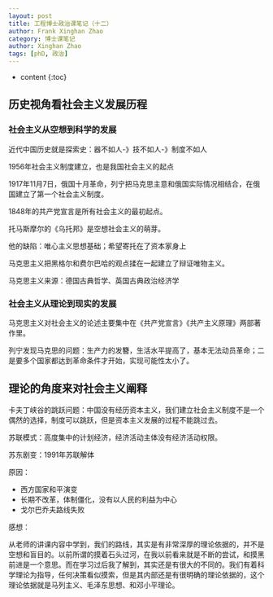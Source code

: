 ```yaml
---
layout: post
title: 工程博士政治课笔记（十二）
author: Frank Xinghan Zhao
category: 博士课笔记
author: Xinghan Zhao
tags: [phD, 政治]
---
```


* content
{:toc}

## 历史视角看社会主义发展历程

### 社会主义从空想到科学的发展

近代中国历史就是探索史：器不如人-》技不如人-》制度不如人

1956年社会主义制度建立，也是我国社会主义的起点

1917年11月7日，俄国十月革命，列宁把马克思主意和俄国实际情况相结合，在俄国建立了第一个社会主义制度。

1848年的共产党宣言是所有社会主义的最初起点。

托马斯摩尔的《乌托邦》是空想社会主义的萌芽。

他的缺陷：唯心主义思想基础；希望寄托在了资本家身上

马克思主义把黑格尔和费尔巴哈的观点揉在一起建立了辩证唯物主义。

马克思主义来源：德国古典哲学、英国古典政治经济学

### 社会主义从理论到现实的发展

马克思主义对社会主义的论述主要集中在《共产党宣言》《共产主义原理》两部著作里。

列宁发现马克思的问题：生产力的发簪，生活水平提高了，基本无法动员革命；二是要多个国家都达到革命条件才开始，实现可能性太小了。

## 理论的角度来对社会主义阐释

卡夫丁峡谷的跳跃问题：中国没有经历资本主义，我们建立社会主义制度不是一个偶然的选择，制度可以跳跃，但是资本主义发展的过程不能跳过去。

苏联模式：高度集中的计划经济，经济活动主体没有经济活动权限。

苏东剧变：1991年苏联解体

原因：

- 西方国家和平演变
- 长期不改革，体制僵化，没有以人民的利益为中心
- 戈尔巴乔夫路线失败


感想：

从老师的讲课内容中学到，我们的路线，其实是有非常深厚的理论依据的，并不是空想和盲目的。以前所谓的摸着石头过河，在我以前看来就是不断的尝试，和摸黑前进是一个意思。而在学习过后我了解到，其实还是有很大的不同的。我们有着科学理论为指导，任何决策看似摸索，但是其内部还是有很明确的理论依据的，这个理论依据就是马列主义、毛泽东思想、和邓小平理论。
